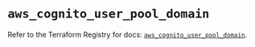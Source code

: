 # `aws_cognito_user_pool_domain`

Refer to the Terraform Registry for docs: [`aws_cognito_user_pool_domain`](https://registry.terraform.io/providers/hashicorp/aws/5.54.1/docs/resources/cognito_user_pool_domain).
